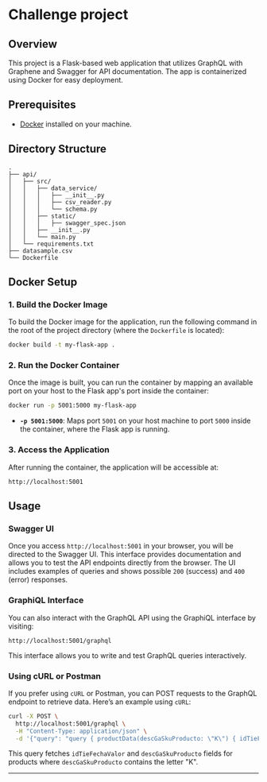 # Challenge project

## Overview

This project is a Flask-based web application that utilizes GraphQL with Graphene and Swagger for API documentation. The app is containerized using Docker for easy deployment.

## Prerequisites

- [Docker](https://www.docker.com/get-started) installed on your machine.

## Directory Structure

```
.
├── api/
│   ├── src/
│   │   ├── data_service/
│   │   │   ├── __init__.py
│   │   │   ├── csv_reader.py
│   │   │   └── schema.py
│   │   ├── static/
│   │   │   ├── swagger_spec.json
│   │   ├── __init__.py
│   │   └── main.py
│   └── requirements.txt
├── datasample.csv
└── Dockerfile
```

## Docker Setup

### 1. Build the Docker Image

To build the Docker image for the application, run the following command in the root of the project directory (where the `Dockerfile` is located):

```sh
docker build -t my-flask-app .
```

### 2. Run the Docker Container

Once the image is built, you can run the container by mapping an available port on your host to the Flask app's port inside the container:

```sh
docker run -p 5001:5000 my-flask-app
```

- **`-p 5001:5000`**: Maps port `5001` on your host machine to port `5000` inside the container, where the Flask app is running.

### 3. Access the Application

After running the container, the application will be accessible at:

```
http://localhost:5001
```

## Usage

### Swagger UI

Once you access `http://localhost:5001` in your browser, you will be directed to the Swagger UI. This interface provides documentation and allows you to test the API endpoints directly from the browser. The UI includes examples of queries and shows possible `200` (success) and `400` (error) responses.

### GraphiQL Interface

You can also interact with the GraphQL API using the GraphiQL interface by visiting:

```
http://localhost:5001/graphql
```

This interface allows you to write and test GraphQL queries interactively.

### Using cURL or Postman

If you prefer using `cURL` or Postman, you can POST requests to the GraphQL endpoint to retrieve data. Here’s an example using `cURL`:

```sh
curl -X POST \
  http://localhost:5001/graphql \
  -H "Content-Type: application/json" \
  -d '{"query": "query { productData(descGaSkuProducto: \"K\") { idTieFechaValor descGaSkuProducto } }"}'
```

This query fetches `idTieFechaValor` and `descGaSkuProducto` fields for products where `descGaSkuProducto` contains the letter "K".

---